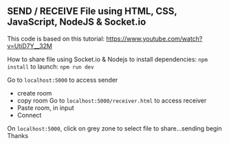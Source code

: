 ## SEND / RECEIVE File using HTML, CSS, JavaScript, NodeJS & Socket.io

This code is based on this tutorial: https://www.youtube.com/watch?v=UtiD7Y__32M

How to share file using Socket.io & Nodejs
to install dependencies:
`npm install`
to launch:
`npm run dev`

Go to `localhost:5000` to access sender
* create room
* copy room
Go to `localhost:5000/receiver.html` to access receiver
* Paste room, in input
* Connect

On `localhost:5000`, click on grey zone to select file to share...sending begin
Thanks
